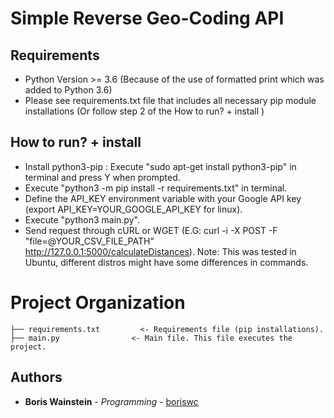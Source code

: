 # Simple Reverse Geo-Coding API

## Requirements

* Python Version >= 3.6 (Because of the use of formatted print which was added to Python 3.6)
* Please see requirements.txt file that includes all necessary pip module installations (Or follow step 2 of the How to run? + install )

## How to run? + install
* Install python3-pip : Execute "sudo apt-get install python3-pip" in terminal and press Y when prompted.
* Execute "python3 -m pip install -r requirements.txt" in terminal.
* Define the API_KEY environment variable with your Google API key  (export API_KEY=YOUR_GOOGLE_API_KEY for linux).
* Execute "python3 main.py".
* Send request through cURL or WGET (E.G: curl -i -X POST -F "file=@YOUR_CSV_FILE_PATH" http://127.0.0.1:5000/calculateDistances).
  Note: This was tested in Ubuntu, different distros might have some differences in commands.
# Project Organization

    ├── requirements.txt         <- Requirements file (pip installations).
    ├── main.py                <- Main file. This file executes the project.

## Authors

* **Boris Wainstein** - *Programming* - [boriswc](https://github.com/boriswc)
